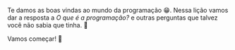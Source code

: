 Te damos as boas vindas ao mundo da programação :grin:. Nessa lição vamos dar a  resposta a _O que é a programação?_ e  outras perguntas que talvez você não sabia que tinha. :open_hands:

Vamos começar! :muscle:

